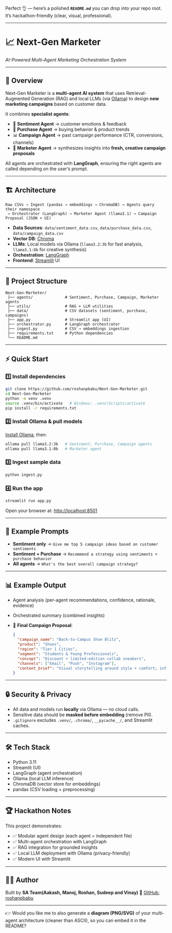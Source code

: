 Perfect 👌 — here’s a polished **`README.md`** you can drop into your repo root. It’s hackathon-friendly (clear, visual, professional).

---

# 📈 Next-Gen Marketer

*AI-Powered Multi-Agent Marketing Orchestration System*

---

## 🚀 Overview

Next-Gen Marketer is a **multi-agent AI system** that uses Retrieval-Augmented Generation (RAG) and local LLMs (via [Ollama](https://ollama.com)) to design **new marketing campaigns** based on customer data.

It combines **specialist agents**:

* 💬 **Sentiment Agent** → customer emotions & feedback
* 🛒 **Purchase Agent** → buying behavior & product trends
* 📊 **Campaign Agent** → past campaign performance (CTR, conversions, channels)
* 🎨 **Marketer Agent** → synthesizes insights into **fresh, creative campaign proposals**

All agents are orchestrated with **LangGraph**, ensuring the right agents are called depending on the user’s prompt.

---

## 🏗️ Architecture

```
Raw CSVs → Ingest (pandas → embeddings → ChromaDB) → Agents query their namespace
 → Orchestrator (LangGraph) → Marketer Agent (llama3.1) → Campaign Proposal (JSON + UI)
```

* **Data Sources**: `data/sentiment_data.csv`, `data/purchase_data.csv`, `data/campaign_data.csv`
* **Vector DB**: [Chroma](https://www.trychroma.com/)
* **LLMs**: Local models via Ollama (`llama3.2:3b` for fast analysis, `llama3.1:8b` for creative synthesis)
* **Orchestration**: [LangGraph](https://www.langchain.com/langgraph)
* **Frontend**: [Streamlit](https://streamlit.io/) UI

---

## 📂 Project Structure

```
Next-Gen-Marketer/
 ├── agents/              # Sentiment, Purchase, Campaign, Marketer agents
 ├── utils/               # RAG + LLM utilities
 ├── data/                # CSV datasets (sentiment, purchase, campaigns)
 ├── app.py               # Streamlit app (UI)
 ├── orchestrator.py      # LangGraph orchestrator
 ├── ingest.py            # CSV → embeddings ingestion
 ├── requirements.txt     # Python dependencies
 └── README.md
```

---

## ⚡ Quick Start

### 1️⃣ Install dependencies

```bash
git clone https://github.com/roshanpbabu/Next-Gen-Marketer.git
cd Next-Gen-Marketer
python -m venv .venv
source .venv/bin/activate   # Windows: .venv\Scripts\activate
pip install -r requirements.txt
```

### 2️⃣ Install Ollama & pull models

[Install Ollama](https://ollama.com/download), then:

```bash
ollama pull llama3.2:3b   # Sentiment, Purchase, Campaign agents
ollama pull llama3.1:8b   # Marketer agent
```

### 3️⃣ Ingest sample data

```bash
python ingest.py
```

### 4️⃣ Run the app

```bash
streamlit run app.py
```

Open your browser at: [http://localhost:8501](http://localhost:8501)

---

## 🎯 Example Prompts

* **Sentiment only** → `Give me top 5 campaign ideas based on customer sentiments`
* **Sentiment + Purchase** → `Recommend a strategy using sentiments + purchase behavior`
* **All agents** → `What's the best overall campaign strategy?`

---

## 📊 Example Output

* Agent analysis (per-agent recommendations, confidence, rationale, evidence)
* Orchestrated summary (combined insights)
* 🎨 **Final Campaign Proposal**:

  ```json
  {
    "campaign_name": "Back-to-Campus Shoe Blitz",
    "product": "Shoes",
    "region": "Tier 1 Cities",
    "segment": "Students & Young Professionals",
    "concept": "Discount + limited-edition collab sneakers",
    "channels": ["Email", "Push", "Instagram"],
    "content_brief": "Visual storytelling around style + comfort; influencer seeding."
  }
  ```

---

## 🔒 Security & Privacy

* All data and models run **locally** via Ollama — no cloud calls.
* Sensitive data should be **masked before embedding** (remove PII).
* `.gitignore` excludes `.venv/`, `.chroma/`, `__pycache__/`, and Streamlit caches.

---

## 🛠️ Tech Stack

* Python 3.11
* Streamlit (UI)
* LangGraph (agent orchestration)
* Ollama (local LLM inference)
* ChromaDB (vector store for embeddings)
* pandas (CSV loading + preprocessing)

---

## 🏆 Hackathon Notes

This project demonstrates:

* ✅ Modular agent design (each agent = independent file)
* ✅ Multi-agent orchestration with LangGraph
* ✅ RAG integration for grounded insights
* ✅ Local LLM deployment with Ollama (privacy-friendly)
* ✅ Modern UI with Streamlit

---

## 👨‍💻 Author

Built by **SA Team(Aakash, Manoj, Roshan, Sudeep and Vinay)**
🔗 [GitHub: roshanpbabu](https://github.com/roshanpbabu)

---

👉 Would you like me to also generate a **diagram (PNG/SVG)** of your multi-agent architecture (cleaner than ASCII), so you can embed it in the README?
